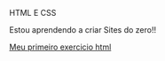 HTML E CSS

Estou aprendendo a criar Sites do zero!!

<a href="https://matheusfbra.github.io/html-css/exercicios/ex001/index.html">Meu primeiro exercicio html</a>
